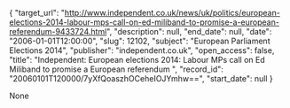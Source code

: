{
  "target_url": "http://www.independent.co.uk/news/uk/politics/european-elections-2014-labour-mps-call-on-ed-miliband-to-promise-a-european-referendum-9433724.html", 
  "description": null, 
  "end_date": null, 
  "date": "2006-01-01T12:00:00", 
  "slug": 12102, 
  "subject": "European Parliament Elections 2014", 
  "publisher": "independent.co.uk", 
  "open_access": false, 
  "title": "Independent:  European elections 2014: Labour MPs call on Ed Miliband to promise a European referendum ", 
  "record_id": "20060101T120000/7yXfQoaszhOCeheIOJYmhw==", 
  "start_date": null
}

None